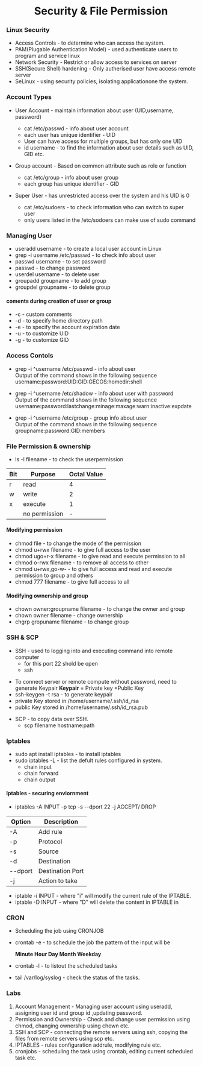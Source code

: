 <h1 align="center"> Security & File Permission </h1>

### Linux Security
+ Access Controls - to determine who can access the system.
+ PAM(Plugable Authentication Model) - used authenticate users to program and service linux
+ Network Security - Restrict or allow access to services on server 
+ SSH(Secure Shell) hardening - Only autherised user have access remote server
+ SeLinux - using security policies, isolating applicationone the system.

### Account Types

+ User Account - maintain information about user (UID,username, password)
	* cat /etc/passwd - info about user account
	* each user has unique identifier - UID
	* User can have access for multiple groups, but has only one UID
	* id username - to find the information about user details such as UID, GID etc.
	
+ Group account - Based on common attribute such as role or function
	* cat /etc/group - info about user group
	* each group has unique identifier - GID

+ Super User - has unrestricted access over the system and his UID is 0
	* cat /etc/sudoers - to check information who can switch to super user
	* only users listed in the /etc/sodoers can make use of sudo command
	
### Managing User

* useradd username - to create a local user account in Linux
* grep -i username /etc/passwd - to check info about user
* passwd username - to set password
* passwd - to change password
* userdel username - to delete user
* groupadd groupname - to add group
* groupdel groupname - to delete group

#### coments during creation of user or group

+ -c - custom comments
+ -d - to specify home directory path
+ -e - to specify the account expiration date
+ -u  - to customize UID
+ -g - to customize GID

### Access Contols

* grep -i ^username /etc/passwd - info about user <br />
  Output of the command shows in the following sequence
  username:password:UID:GID:GECOS:homedir:shell
  
* grep -i ^username /etc/shadow - info about user with password <br />
  Output of the command shows in the following sequence
  username:password:lastchange:minage:maxage:warn:inactive:expdate
  
* grep -i ^username /etc/group - group info about user <br />
  Output of the command shows in the following sequence
  groupname:password:GID:members

### File Permission & ownership

* ls -l filename - to check the userpermission <p>

|Bit| Purpose| Octal Value|
|----|------| -------|
| r| read| 4|
|w| write| 2|
|x| execute | 1|
|| no permission| -|

#### Modifying permission

* chmod <permssion> file - to change the mode of the permission
* chmod u+rwx filename - to give full access to the user
* chmod ugo+r-x filename - to give read and execute permission to all
* chmod o-rwx filename - to remove all access to other
* chmod u+rwx,go-w- - to give full access and read and execute permission to group and others
* chmod 777 filename - to give full access to all

#### Modifying ownership and group

* chown owner:groupname filename - to change the owner and group
* chown owner filename - change ownership
* chgrp gropuname filename - to change group

### SSH & SCP

+ SSH - used to logging into and executing command into remote computer
	* for this port 22 shold be open 
	* ssh <ip address>

* To connect server or remote compute without password, need to generate  Keypair
**Keypair** = Private key +Public Key 
* ssh-keygen -t rsa - to generate keypair
* private Key stored in  /home/username/.ssh/id_rsa
* public Key stored in  /home/username/.ssh/id_rsa.pub

+ SCP - to copy data over SSH.
	* scp filename hostname:path
	
### Iptables

* sudo apt install iptables - to install iptables
* sudo iptables -L - list the defult rules configured in system.
	+ chain input
	+ chain forward
	+ chain output

#### Iptables - securing enviornment

* iptables -A INPUT -p tcp -s <source ip> --dport 22 -j ACCEPT/ DROP

| Option | Description |
|------| ------ |
| -A | Add rule |
| -p | Protocol |
| -s | Source |
| -d | Destination |
| --dport | Destination Port |
| -j | Action to take |

* iptable -i INPUT - where "i" will modify the current rule of the IPTABLE.
* iptable -D INPUT <position> - where "D" will delete the content in IPTABLE in <position>

### CRON

+ Scheduling the job  using CRONJOB
+ crontab -e - to schedule the job 
	the pattern of the input will be 

	**Minute Hour Day Month  Weekday**
+ crontab -l - to listout the scheduled tasks
+ tail /var/log/syslog - check the status of the tasks.

### Labs

1. Account Management - Managing user account using useradd,  assigning user id and group id ,updating password.
2. Permission and Ownership - Check and change user permission using chmod, changing ownership using chown etc.
3. SSH and SCP - connecting the remote servers using ssh, copying the files from remote servers using scp etc.
4. IPTABLES - rules configuration addrule, modifying rule etc.
5. cronjobs - scheduling the task using crontab, editing current scheduled task etc.



	
